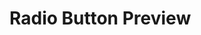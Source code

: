    <h1>Radio Button Preview</h1>
    <img src="https://github.com/user-attachments/assets/5499fef0-dec2-452f-9eb3-03a0dfb262a7" alt="">
